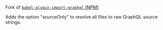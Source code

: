 Fork of [`babel-plugin-import-graphql` (NPM)](https://www.npmjs.com/package/babel-plugin-import-graphql)

Adds the option "sourceOnly" to resolve all files to raw GraphQL source strings.
